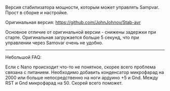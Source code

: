 Версия стабилизатора мощности, которым может управлять Sampvar. Прост в сборке и настройке.

Оригинальная версия: https://github.com/JohnJohnov/Stab-avr

Основное отличие от оригинальной версии - снижены задержки при старте. Оригинальная загружается больше 5 секунд, что при управлении через Samovar очень не удобно.

-----------
Небольшой FAQ:

Если с Nano происходит что-то не понятное, скорее всего проблема связана с питанием. 
Необходимо добавить конденсатор микрофарад на 2000 или больше непосредственно на ноги ардуино +5 и Gnd.
Между RST и Gnd микрофарад на 50. Скорей всего поможет.
